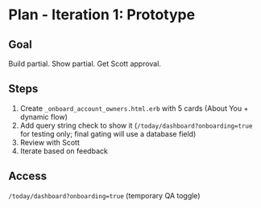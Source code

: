 # Plan - Iteration 1: Prototype

## Goal
Build partial. Show partial. Get Scott approval.

## Steps

1. Create `_onboard_account_owners.html.erb` with 5 cards (About You + dynamic flow)
2. Add query string check to show it (`/today/dashboard?onboarding=true` for testing only; final gating will use a database field)
3. Review with Scott
4. Iterate based on feedback

## Access
`/today/dashboard?onboarding=true` (temporary QA toggle)
